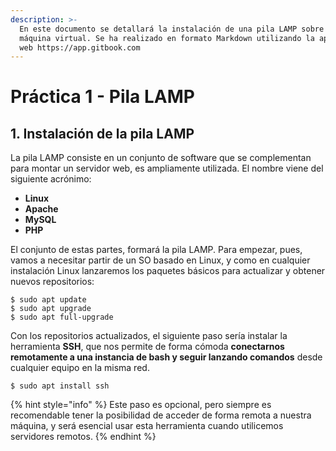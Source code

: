 ```yaml
---
description: >-
  En este documento se detallará la instalación de una pila LAMP sobre una
  máquina virtual. Se ha realizado en formato Markdown utilizando la aplicación
  web https://app.gitbook.com
---
```


# Práctica 1 - Pila LAMP

## 1. Instalación de la pila LAMP

La pila LAMP consiste en un conjunto de software que se complementan para montar un servidor web, es ampliamente utilizada. El nombre viene del siguiente acrónimo:

* **Linux**
* **Apache**
* **MySQL**
* **PHP**

El conjunto de estas partes, formará la pila LAMP. Para empezar, pues, vamos a necesitar partir de un SO basado en Linux, y como en cualquier instalación Linux lanzaremos los paquetes básicos para actualizar y obtener nuevos repositorios:

```
$ sudo apt update
$ sudo apt upgrade
$ sudo apt full-upgrade
```

Con los repositorios actualizados, el siguiente paso sería instalar la herramienta **SSH**, que nos permite de forma cómoda **conectarnos remotamente a una instancia de bash y seguir lanzando comandos** desde cualquier equipo en la misma red.

```text
$ sudo apt install ssh
```

{% hint style="info" %}
Este paso es opcional, pero siempre es recomendable tener la posibilidad de acceder de forma remota a nuestra máquina, y será esencial usar esta herramienta cuando utilicemos servidores remotos.
{% endhint %}

